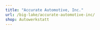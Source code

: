 ```yaml
---
title: "Accurate Automotive, Inc."
url: /big-lake/accurate-automotive-inc/
shop: Autowerkstatt
---
```

